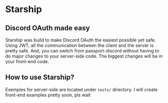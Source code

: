 # Starship
## Discord OAuth made easy
Starship was build to make Discord OAuth the easiest possible yet safe. Using JWT, all the communication between the client and the server is pretty safe.
And, you can switch from passport-discord without having to do major changes to your server-side code. The biggest changes will be in your front-end code.

## How to use Starship?
Exemples for server-side are located under `tests/` directory.
I will create front-end examples pretty soon, pls wait
